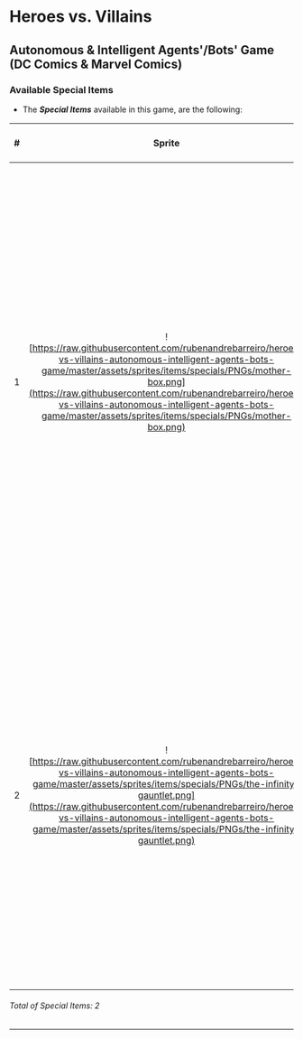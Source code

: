 # Heroes vs. Villains
## Autonomous & Intelligent Agents'/Bots' Game (DC Comics & Marvel Comics)

### Available Special Items

* The **_Special Items_** available in this game, are the following:

| #  | Sprite  | Name      | Increase Stamina [0-100] | Increase Wisdom [0-100] | Increase Strength [0-100]   | Increase Velocity [0-100]   | Description |
|:--:|:-------:|:---------:|:-------:|:------------:|:-------:|:-------:|:-----------:|
| 1  | ![https://raw.githubusercontent.com/rubenandrebarreiro/heroes-vs-villains-autonomous-intelligent-agents-bots-game/master/assets/sprites/items/specials/PNGs/mother-box.png](https://raw.githubusercontent.com/rubenandrebarreiro/heroes-vs-villains-autonomous-intelligent-agents-bots-game/master/assets/sprites/items/specials/PNGs/mother-box.png)       | **_Mother Box_** | **Inc. Lvl.:** ````100```` [![increase_stamina](http://progressed.io/bar/100)](https://github.com/rubenandrebarreiro/heroes-vs-villains-autonomous-intelligent-agents-bots-game/)       | **Inc. Lvl.:** ````100```` [![increase_wisdom](http://progressed.io/bar/100)](https://github.com/rubenandrebarreiro/heroes-vs-villains-autonomous-intelligent-agents-bots-game/)          | **Inc. Lvl.:** ````100```` [![increase_strength](http://progressed.io/bar/100)](https://github.com/rubenandrebarreiro/heroes-vs-villains-autonomous-intelligent-agents-bots-game/)     | **Inc. Lvl.:** ````100```` [![increase_velocity](http://progressed.io/bar/100)](https://github.com/rubenandrebarreiro/heroes-vs-villains-autonomous-intelligent-agents-bots-game/) | ```` 'Living Computer' typically found on New Genesis. The term 'Living Computer' should be understood as an approximation. It seems to be part living being, part highly developed machine. It looks like a small box, about the size of a Terran house brick at largest. It's generally thought to be sentient, miniaturized, portable supercomputer, although its true nature and origins are unknown. It possesses wondrous powers and abilities not understood even by their wearers. These range from teleportation (they can summon Boom Tubes) to energy manipulation! ```` [See more](https://en.wikipedia.org/wiki/Mother_Box) |
| 2  | ![https://raw.githubusercontent.com/rubenandrebarreiro/heroes-vs-villains-autonomous-intelligent-agents-bots-game/master/assets/sprites/items/specials/PNGs/the-infinity-gauntlet.png](https://raw.githubusercontent.com/rubenandrebarreiro/heroes-vs-villains-autonomous-intelligent-agents-bots-game/master/assets/sprites/items/specials/PNGs/the-infinity-gauntlet.png)       | **_The Infinity Gauntlet_** | N/A     | N/A          | N/A     | N/A      | ```` Cosmic artifact that grants the wearer complete mastery over the six Infinity Gems in it: Time, Space, Power, Soul, Mind, and Reality. The Gauntlet will also grant Omnipotence, Omniscience, and Omnipresence, along with all the various powers of the Gems themselves, to the bearer. It grants the wearer complete mastery over the Infinity Gems. The Infinity Gauntlet it's the strongest weapon of this game and grant the wearer, the capablity of end the game, at any moment! ```` [See more](https://en.wikipedia.org/wiki/The_Infinity_Gauntlet) |

###### Total of _Special Items_: 2

***
